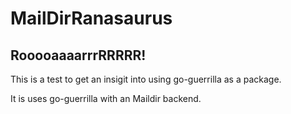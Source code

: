 # MailDirRanasaurus

## RooooaaaarrrRRRRR!

This is a test to get an insigit into using go-guerrilla as a package.

It is uses go-guerrilla with an Maildir backend.

